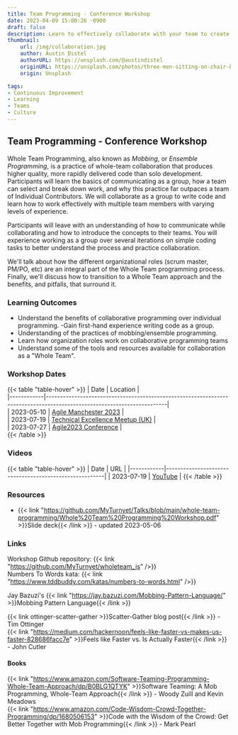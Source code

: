```yaml
---
title: Team Programming - Conference Workshop
date: 2023-04-09 15:00:26 -0900
draft: false
description: Learn to effectively collaborate with your team to create quality software.
thumbnail:
    url: /img/collaboration.jpg
    author: Austin Distel
    authorURL: https://unsplash.com/@austindistel
    originURL: https://unsplash.com/photos/three-men-sitting-on-chair-beside-tables-mpN7xjKQ_Ns
    origin: Unsplash

tags:
- Continuous Improvement
- Learning
- Teams
- Culture
---
```

## Team Programming - Conference Workshop

Whole Team Programming, also known as _Mobbing_, or _Ensemble Programming_, is a practice of whole-team collaboration
that
produces higher quality, more rapidly delivered code than solo development.
Participants will learn the basics of communicating as a group, how a team can select and break down work, and why this
practice far outpaces a team of Individual Contributors.
We will collaborate as a group to write code and learn how to work effectively with multiple team members with varying
levels of experience.

Participants will leave with an understanding of how to communicate while collaborating and how to introduce the
concepts to their teams.
You will experience working as a group over several iterations on simple coding tasks to better understand the process
and practice collaboration.

We'll talk about how the different organizational roles (scrum master, PM/PO, etc) are an integral part of the Whole
Team programming process.
Finally, we'll discuss how to transition to a Whole Team approach and the benefits, and pitfalls, that surround it.

### Learning Outcomes
- Understand the benefits of collaborative programming over individual programming.
  -Gain first-hand experience writing code as a group.
- Understanding of the practices of mobbing/ensemble programming.
- Learn how organization roles work on collaborative programming teams
- Understand some of the tools and resources available for collaboration as a "Whole Team".

### Workshop Dates
{{< table "table-hover" >}}
| Date       | Location                                                                                                               |  
|------------|------------------------------------------------------------------------------------------------------------------------|  
| 2023-05-10 | [Agile Manchester 2023](https://agilemanchester.net/)                                                                  |  
| 2023-07-19 | [Technical Excellence Meetup (UK)](https://www.meetup.com/techexcellence/events/294438248/)                            |  
| 2023-07-27 | [Agile2023 Conference](https://events.agilealliance.org/Agile2023/session/1423762/whole-team-programming-paige-watson) |  
{{< /table >}}

### Videos
{{< table "table-hover" >}}
| Date       | URL                                                    |
|------------|--------------------------------------------------------|
| 2023-07-19 | [YouTube](https://www.youtube.com/watch?v=3BcegnvAaag) |
{{< /table >}}

### Resources
- {{< link "https://github.com/MyTurnyet/Talks/blob/main/whole-team-programming/Whole%20Team%20Programming%20Workshop.pdf" >}}Slide deck{{< /link >}} - updated 2023-05-06

### Links
Workshop Github repository: {{< link "https://github.com/MyTurnyet/wholeteam_js" />}}  
Numbers To Words kata: {{< link "https://www.tddbuddy.com/katas/numbers-to-words.html" />}}

Jay Bazuzi's {{< link "https://jay.bazuzi.com/Mobbing-Pattern-Language/" >}}Mobbing Pattern Language{{< /link >}}

{{< link ottinger-scatter-gather >}}Scatter-Gather blog post{{< /link >}} - Tim Ottinger  
{{< link "https://medium.com/hackernoon/feels-like-faster-vs-makes-us-faster-828686facc7e" >}}Feels like Faster vs. Is Actually Faster{{< /link >}} - John Cutler


#### Books
{{< link "https://www.amazon.com/Software-Teaming-Programming-Whole-Team-Approach/dp/B0BLG1QTYK" >}}Software Teaming: A Mob Programming, Whole-Team Approach{{< /link >}} - Woody Zuill and Kevin Meadows  
{{< link "https://www.amazon.com/Code-Wisdom-Crowd-Together-Programming/dp/1680506153" >}}Code with the Wisdom of the Crowd: Get Better Together with Mob Programming{{< /link >}} - Mark Pearl